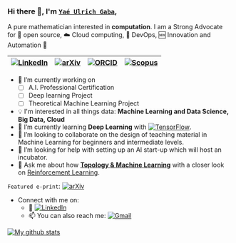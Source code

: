### Hi there 👋, I'm [`Yaé Ulrich Gaba`](https://www.researchgate.net/profile/Yae-Ulrich-Gaba),

A pure mathematician interested in **computation**. I am a Strong Advocate for 📜 open source, :cloud: Cloud computing, 🚀 DevOps, :new: Innovation and Automation :robot: 

| [![LinkedIn](https://img.shields.io/badge/linkedin-%230077B5.svg?style=for-the-badge&logo=linkedin&logoColor=white)](https://www.linkedin.com/in/gabayae)| [![arXiv](https://a11ybadges.com/badge?logo=arxiv)](https://arxiv.org/a/gaba_y_1.html)  | [![ORCID](https://a11ybadges.com/badge?logo=orcid)](https://orcid.org/0000-0001-8128-9704) | [![Scopus](https://a11ybadges.com/badge?logo=scopus)](https://www.scopus.com/authid/detail.uri?authorId=56242613600) |
| :---------------- | :------: | ----: |:------: |

<!--
**gabayae/gabayae** is a ✨ _special_ ✨ repository because its `README.md` (this file) appears on your GitHub profile.

Here are some ideas to get you started:
- 😄 Pronouns: ...
- ⚡ Fun fact: ...
-->

- 🔭 I’m currently working on
    - [ ] A.I. Professional Certification
    - [ ] Deep learning Project
    - [ ] Theoretical Machine Learning Project

- :bulb: I'm interested in all things data: **Machine Learning and Data Science, Big Data, Cloud**
- 🌱 I’m currently learning **Deep Learning** with   [![TensorFlow](https://a11ybadges.com/badge?logo=tensorflow)](https://www.tensorflow.org/certificate).
- 👯 I’m looking to collaborate on the design of teaching material in Machine Learning for beginners and intermediate levels.
- 🤔 I’m looking for help with setting up an AI start-up which will host an incubator.
- 💬 Ask me about how [**Topology & Machine Learning**](https://en.wikipedia.org/wiki/Topological_data_analysis) with a closer look on [Reinforcement Learning](https://en.wikipedia.org/wiki/Reinforcement_learning).



`Featured e-print`: [![arXiv](https://img.shields.io/badge/arXiv-1903.06582-b31b1b.svg)](https://arxiv.org/a/gaba_y_1.html)
  





  
- Connect with me on:
  - :office: [![LinkedIn](https://img.shields.io/badge/linkedin-%230077B5.svg?style=for-the-badge&logo=linkedin&logoColor=white)](https://www.linkedin.com/in/gabayae)
  - 📫 You can also reach me: [![Gmail](https://a11ybadges.com/badge?logo=gmail)](<yaeulrich.gaba@gmail.com>)



[![My github stats](https://github-readme-stats.vercel.app/api?username=gabayae&count_private=true&show_icons=true&theme=radical&hide_rank=false)](https://github.com/anuraghazra/github-readme-stats)



